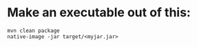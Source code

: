# Make an executable out of this:

```shell
mvn clean package
native-image -jar target/<myjar.jar>
```
